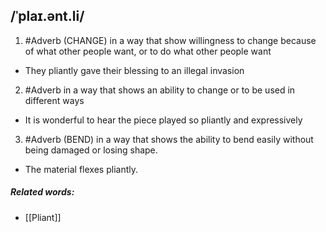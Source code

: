 ## /ˈplaɪ.ənt.li/
1. #Adverb
(CHANGE)
in a way that show willingness to change because of what other people want, or to do what other people want

- They pliantly gave their blessing to an illegal invasion

2. #Adverb 
in a way that shows an ability to change or to be used in different ways

- It is wonderful to hear the piece played so pliantly and expressively

3. #Adverb
(BEND)
in a way that shows the ability to bend easily without being damaged or losing shape.

- The material flexes pliantly.

##### Related words:
- [[Pliant]]